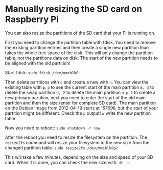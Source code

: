 # Manually resizing the SD card on Raspberry Pi

You can also resize the partitions of the SD card that your Pi is running on.

First you need to change the partition table with fdisk. You need to remove the existing partition entries and then create a single new partition than takes the whole free space of the disk. This will only change the partition table, not the partitions data on disk. The start of the new partition needs to be aligned with the old partition!

Start fdisk:
`sudo fdisk /dev/mmcblk0`

Then delete partitions with `d` and create a new with `n`. You can view the existing table with `p`.
`p` to see the current start of the main partition
`d, 3` to delete the swap partition
`d, 2` to delete the main partition
`n p 2` to create a new primary partition, next you need to enter the start of the old main partition and then the size (enter for complete SD card). The main partition on the Debian image from 2012-04-19 starts at 157696, but the start of your partition might be different. Check the `p` output!
`w` write the new partition table

Now you need to reboot:
`sudo shutdown -r now`

After the reboot you need to resize the filesystem on the partition. The `resize2fs` command will resize your filesystem to the new size from the changed partition table.
`sudo resize2fs /dev/mmcblk0p2`

This will take a few minutes, depending on the size and speed of your SD card.
When it is done, you can check the new size with:
`df -h`

